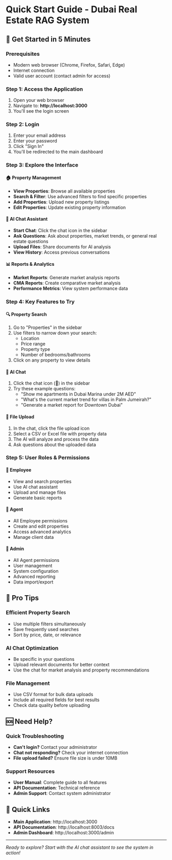 # Quick Start Guide - Dubai Real Estate RAG System

## 🚀 Get Started in 5 Minutes

### Prerequisites
- Modern web browser (Chrome, Firefox, Safari, Edge)
- Internet connection
- Valid user account (contact admin for access)

### Step 1: Access the Application
1. Open your web browser
2. Navigate to: **http://localhost:3000**
3. You'll see the login screen

### Step 2: Login
1. Enter your email address
2. Enter your password
3. Click "Sign In"
4. You'll be redirected to the main dashboard

### Step 3: Explore the Interface

#### 🏠 Property Management
- **View Properties**: Browse all available properties
- **Search & Filter**: Use advanced filters to find specific properties
- **Add Properties**: Upload new property listings
- **Edit Properties**: Update existing property information

#### 💬 AI Chat Assistant
- **Start Chat**: Click the chat icon in the sidebar
- **Ask Questions**: Ask about properties, market trends, or general real estate questions
- **Upload Files**: Share documents for AI analysis
- **View History**: Access previous conversations

#### 📊 Reports & Analytics
- **Market Reports**: Generate market analysis reports
- **CMA Reports**: Create comparative market analysis
- **Performance Metrics**: View system performance data

### Step 4: Key Features to Try

#### 🔍 Property Search
1. Go to "Properties" in the sidebar
2. Use filters to narrow down your search:
   - Location
   - Price range
   - Property type
   - Number of bedrooms/bathrooms
3. Click on any property to view details

#### 🤖 AI Chat
1. Click the chat icon (💬) in the sidebar
2. Try these example questions:
   - "Show me apartments in Dubai Marina under 2M AED"
   - "What's the current market trend for villas in Palm Jumeirah?"
   - "Generate a market report for Downtown Dubai"

#### 📁 File Upload
1. In the chat, click the file upload icon
2. Select a CSV or Excel file with property data
3. The AI will analyze and process the data
4. Ask questions about the uploaded data

### Step 5: User Roles & Permissions

#### 👤 Employee
- View and search properties
- Use AI chat assistant
- Upload and manage files
- Generate basic reports

#### 🏢 Agent
- All Employee permissions
- Create and edit properties
- Access advanced analytics
- Manage client data

#### 👑 Admin
- All Agent permissions
- User management
- System configuration
- Advanced reporting
- Data import/export

## 🎯 Pro Tips

### Efficient Property Search
- Use multiple filters simultaneously
- Save frequently used searches
- Sort by price, date, or relevance

### AI Chat Optimization
- Be specific in your questions
- Upload relevant documents for better context
- Use the chat for market analysis and property recommendations

### File Management
- Use CSV format for bulk data uploads
- Include all required fields for best results
- Check data quality before uploading

## 🆘 Need Help?

### Quick Troubleshooting
- **Can't login?** Contact your administrator
- **Chat not responding?** Check your internet connection
- **File upload failed?** Ensure file size is under 10MB

### Support Resources
- **User Manual**: Complete guide to all features
- **API Documentation**: Technical reference
- **Admin Support**: Contact system administrator

## 🔗 Quick Links

- **Main Application**: http://localhost:3000
- **API Documentation**: http://localhost:8003/docs
- **Admin Dashboard**: http://localhost:3000/admin

---

*Ready to explore? Start with the AI chat assistant to see the system in action!*
